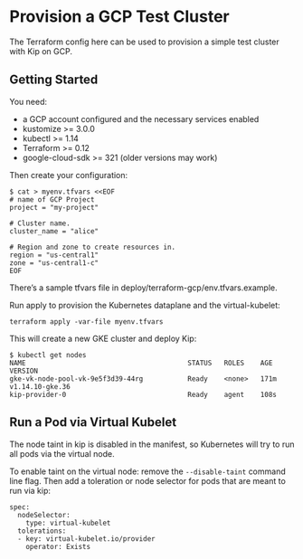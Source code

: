# Provision a GCP Test Cluster

The Terraform config here can be used to provision a simple test cluster
with Kip on GCP.

## Getting Started

You need:

* a GCP account configured and the necessary services enabled
* kustomize >= 3.0.0
* kubectl >= 1.14
* Terraform >= 0.12
* google-cloud-sdk >= 321 (older versions may work)

Then create your configuration:

    $ cat > myenv.tfvars <<EOF
    # name of GCP Project
    project = "my-project"

    # Cluster name.
    cluster_name = "alice"

    # Region and zone to create resources in.
    region = "us-central1"
    zone = "us-central1-c"
    EOF

There’s a sample tfvars file in deploy/terraform-gcp/env.tfvars.example.

Run apply to provision the Kubernetes dataplane and the virtual-kubelet:

    terraform apply -var-file myenv.tfvars

This will create a new GKE cluster and deploy Kip:

    $ kubectl get nodes
    NAME                                        STATUS   ROLES    AGE    VERSION
    gke-vk-node-pool-vk-9e5f3d39-44rg           Ready    <none>   171m   v1.14.10-gke.36
    kip-provider-0                              Ready    agent    108s

## Run a Pod via Virtual Kubelet

The node taint in kip is disabled in the manifest, so Kubernetes will try
to run all pods via the virtual node.

To enable taint on the virtual node: remove the `--disable-taint` command
line flag. Then add a toleration or node selector for pods that are meant
to run via kip:

    spec:
      nodeSelector:
        type: virtual-kubelet
      tolerations:
      - key: virtual-kubelet.io/provider
        operator: Exists
